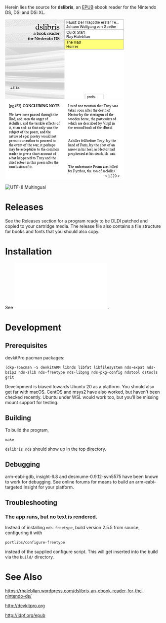 Herein lies the source for **dslibris**, an [EPUB](http://idpf.org/epub)
ebook reader for the Nintendo DS, DSi and DSi XL.

![Browser](etc/sample/browser.png)
![Faust](etc/sample/faust.png)

![UTF-8 Multingual](http://rhaleblian.files.wordpress.com/2007/09/utf8.png)

# Releases

See the Releases section for a program ready to be DLDI patched and copied to your cartridge media.
The release file also contains a file structure for books and fonts that you should also copy.

# Installation

See ![INSTALL.txt](INSTALL.txt) .

# Development

## Prerequisites

devkitPro pacman packages:

    (dkp-)pacman -S devkitARM libnds libfat libfilesystem nds-expat nds-bzip2 nds-zlib nds-freetype nds-libpng nds-pkg-config ndstool dstools grit

Development is biased towards Ubuntu 20 as a platform.
You should also get far with macOS.
CentOS and msys2 have also worked, but haven't been checked recently.
Ubuntu under WSL would work too, but you'll be missing mount support for testing.

## Building

To build the program,

```shell
make
```

`dslibris.nds` should show up in the top directory.

## Debugging

arm-eabi-gdb, insight-6.8 and desmume-0.9.12-svn5575 have been known to work for debugging.
See online forums for means to build an arm-eabi-targeted Insight for your platform.

## Troubleshooting

### The app runs, but no text is rendered.

Instead of installing `nds-freetype`, build version 2.5.5 from source,
configuring it with

    portlibs/configure-freetype

instead of the supplied configure script. This will get inserted into the build
via the `build/` directory.

# See Also

https://rhaleblian.wordpress.com/dslibris-an-ebook-reader-for-the-nintendo-ds/

http://devkitpro.org

http://idpf.org/epub
